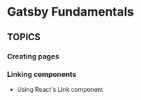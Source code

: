 # Gatsby Fundamentals

## TOPICS

### Creating pages

### Linking components
- Using React's Link component